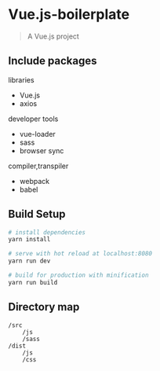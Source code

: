 # Vue.js-boilerplate

> A Vue.js project

## Include packages
libraries
- Vue.js
- axios

developer tools
- vue-loader
- sass
- browser sync

compiler,transpiler
- webpack
- babel

## Build Setup

``` bash
# install dependencies
yarn install

# serve with hot reload at localhost:8080
yarn run dev

# build for production with minification
yarn run build
```

## Directory map
```
/src
    /js
    /sass
/dist
    /js
    /css
```